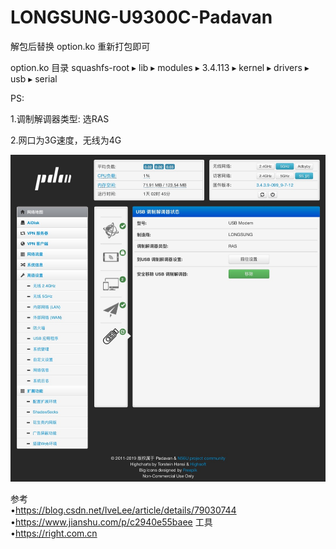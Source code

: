 # LONGSUNG-U9300C-Padavan
解包后替换 option.ko 重新打包即可  

option.ko 目录 squashfs-root⁩ ▸ ⁨lib⁩ ▸ ⁨modules⁩ ▸ ⁨3.4.113⁩ ▸ ⁨kernel⁩ ▸ ⁨drivers⁩ ▸ ⁨usb⁩ ▸ ⁨serial⁩  

PS:   

1.调制解调器类型: 选RAS  

2.网口为3G速度，无线为4G  


![name](https://github.com/mybdye/LONGSUNG-U9300C-Padavan/blob/master/E0D51A3B-9CA4-4B1B-9370-3522C9E0D63D.png)  

参考  
•https://blog.csdn.net/IveLee/article/details/79030744  
•https://www.jianshu.com/p/c2940e55baee
工具  
•https://right.com.cn  
